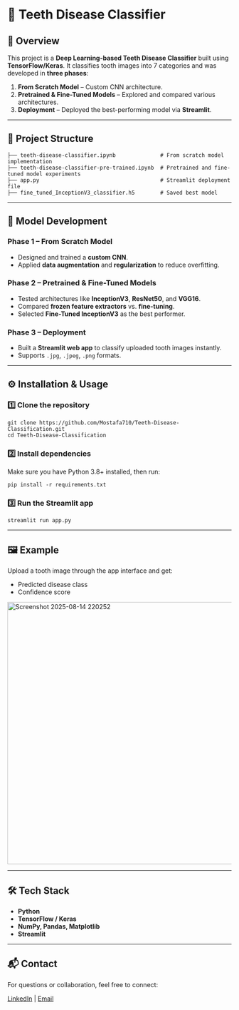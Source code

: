# 🦷 Teeth Disease Classifier

## 📌 Overview

This project is a **Deep Learning-based Teeth Disease Classifier** built using **TensorFlow/Keras**. It classifies tooth images into 7 categories and was developed in **three phases**:

1. **From Scratch Model** – Custom CNN architecture.  
2. **Pretrained & Fine-Tuned Models** – Explored and compared various architectures.  
3. **Deployment** – Deployed the best-performing model via **Streamlit**.

---

## 📂 Project Structure

```
├── teeth-disease-classifier.ipynb              # From scratch model implementation
├── teeth-disease-classifier-pre-trained.ipynb  # Pretrained and fine-tuned model experiments
├── app.py                                      # Streamlit deployment file
├── fine_tuned_InceptionV3_classifier.h5        # Saved best model
```

---

## 🧠 Model Development

### Phase 1 – From Scratch Model
- Designed and trained a **custom CNN**.
- Applied **data augmentation** and **regularization** to reduce overfitting.

### Phase 2 – Pretrained & Fine-Tuned Models
- Tested architectures like **InceptionV3**, **ResNet50**, and **VGG16**.
- Compared **frozen feature extractors** vs. **fine-tuning**.
- Selected **Fine-Tuned InceptionV3** as the best performer.

### Phase 3 – Deployment
- Built a **Streamlit web app** to classify uploaded tooth images instantly.
- Supports `.jpg`, `.jpeg`, `.png` formats.

---

## ⚙️ Installation & Usage

### 1️⃣ Clone the repository
```
git clone https://github.com/Mostafa710/Teeth-Disease-Classification.git
cd Teeth-Disease-Classification
```

### 2️⃣ Install dependencies
Make sure you have Python 3.8+ installed, then run:
```
pip install -r requirements.txt
```

### 3️⃣ Run the Streamlit app
```
streamlit run app.py
```

---

## 🖼️ Example

Upload a tooth image through the app interface and get:
- Predicted disease class
- Confidence score
<img width="1096" height="588" alt="Screenshot 2025-08-14 220252" src="https://github.com/user-attachments/assets/52a559ec-5931-4333-8700-cd086fffed93" />

---

## 🛠 Tech Stack

- **Python**
- **TensorFlow / Keras**
- **NumPy, Pandas, Matplotlib**
- **Streamlit**

---

## 📬 Contact

For questions or collaboration, feel free to connect:

[LinkedIn](https://www.linkedin.com/in/mostafa-mamdouh-80b110228) | [Email](mailto:mostafamamdouh710@gmail.com)
